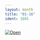 ```yaml
---
layout: month
title: "01-16"
ident: 1601
---
```

<a href="{{'/images/01-16.png' | prepend: site.baseurl }}"><img src="{{ '/images/01-16.png' | prepend: site.baseurl }}" class="mid" alt="Open" /></a>

